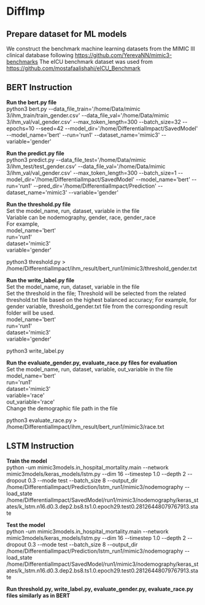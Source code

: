 # DiffImp

## Prepare dataset for ML models ##

We construct the benchmark machine learning datasets from the MIMIC III clinical database following https://github.com/YerevaNN/mimic3-benchmarks
The eICU benchmark dataset was used from https://github.com/mostafaalishahi/eICU_Benchmark

## BERT Instruction ##

**Run the bert.py file** <br />
python3 bert.py --data_file_train='/home/Data/mimic 3/ihm_train/train_gender.csv' --data_file_val='/home/Data/mimic 3/ihm_val/val_gender.csv' --max_token_length=300 --batch_size=32 --epochs=10 --seed=42 --model_dir='/home/DifferentialImpact/SavedModel' --model_name='bert' --run='run1' --dataset_name='mimic3' --variable='gender' <br />

**Run the predict.py file** <br />
python3 predict.py --data_file_test='/home/Data/mimic 3/ihm_test/test_gender.csv' --data_file_val='/home/Data/mimic 3/ihm_val/val_gender.csv' --max_token_length=300 --batch_size=1 --model_dir='/home/DifferentialImpact/SavedModel' --model_name='bert' --run='run1' --pred_dir='/home/DifferentialImpact/Prediction' --dataset_name='mimic3' --variable='gender' </br>

**Run the threshold.py file** <br />
Set the model_name, run, dataset, variable in the file <br />
Variable can be nodemography, gender, race, gender_race <br />
For example, <br />
model_name='bert' <br />
run='run1' <br />
dataset='mimic3' <br />
variable='gender' <br />

python3 threshold.py > /home/DifferentialImpact/ihm_result/bert_run1/mimic3/threshold_gender.txt <br />

**Run the write_label.py file** <br />
Set the model_name, run, dataset, variable in the file <br />
Set the threshold in the file; Threshold will be selected from the related threshold.txt file based on the highest balanced accuracy; For example, for gender variable, threshold_gender.txt file from the corresponding result folder will be used. <br />
model_name='bert' <br />
run='run1' <br />
dataset='mimic3' <br />
variable='gender' <br />

python3 write_label.py

**Run the evaluate_gender.py, evaluate_race.py files for evaluation** <br />
Set the model_name, run, dataset, variable, out_variable in the file <br />
model_name='bert' <br />
run='run1' <br />
dataset='mimic3' <br />
variable='race' <br />
out_variable='race' <br />
Change the demographic file path in the file <br />

python3 evaluate_race.py > /home/DifferentialImpact/ihm_result/bert_run1/mimic3/race.txt

## LSTM Instruction ##

**Train the model** <br />
python -um mimic3models.in_hospital_mortality.main --network mimic3models/keras_models/lstm.py --dim 16 --timestep 1.0 --depth 2 --dropout 0.3 --mode test --batch_size 8 --output_dir /home/DifferentialImpact/Prediction/lstm_run1/mimic3/nodemography --load_state /home/DifferentialImpact/SavedModel/run1/mimic3/nodemography/keras_states/k_lstm.n16.d0.3.dep2.bs8.ts1.0.epoch29.test0.28126448079767913.state

**Test the model** <br />
python -um mimic3models.in_hospital_mortality.main --network mimic3models/keras_models/lstm.py --dim 16 --timestep 1.0 --depth 2 --dropout 0.3 --mode test --batch_size 8 --output_dir /home/DifferentialImpact/Prediction/lstm_run1/mimic3/nodemography --load_state /home/DifferentialImpact/SavedModel/run1/mimic3/nodemography/keras_states/k_lstm.n16.d0.3.dep2.bs8.ts1.0.epoch29.test0.28126448079767913.state

**Run threshold.py, write_label.py, evaluate_gender.py, evaluate_race.py files similarly as in BERT**
